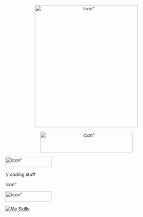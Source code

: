 <p align="center">
    <img width="320" height="380" src="https://static.wikia.nocookie.net/hellokitty/images/8/8d/Sanrio_Characters_Kuromi_Image016.png/revision/latest?cb=20170404142717" alt=Icon">
</p>

<p align="center"><img width="288" height="64" src="https://cdn.discordapp.com/attachments/1155565875257147533/1156749731125547068/text-1695861022270.png?ex=65161aa3&is=6514c923&hm=a3d94b9ea5b591faaddc6e1d5ef210b4a0262f6c3d088ba1f964cfc643970c79&" alt=Icon"></p>

<p><img width="144" height="32" src="https://cdn.discordapp.com/attachments/1155565875257147533/1156750078871076904/text-1695861105167.png?ex=65161af6&is=6514c976&hm=b4e01c1e5f7363213d390a6fded87381658a501fd23eb05f3e9c4969968d0f14&" alt=Icon"></p>

// coding stuff
<p><img width="72" height="16" src="https://media.discordapp.net/attachments/1155565875257147533/1156751251791433738/text-1695861346633.png?ex=65161c0d&is=6514ca8d&hm=921e78e7ae520dc55f6a8b0d09c375875a80441f6675e2d4c523a1ed0205d7b8&=&width=582&height=97" alt=Icon"></p>

<p><img width="144" height="32" src="https://cdn.discordapp.com/attachments/1155565875257147533/1156750266956267630/text-1695861151022.png?ex=65161b23&is=6514c9a3&hm=6a0d05568aca86c2a995a1f0bd0651e753af3d8c2d41acbd5bfa55221d609b53&" alt=Icon"></p>

[![My Skills](https://skillicons.dev/icons?i=python,kotlin,html&perline=4)](https://skillicons.dev)
